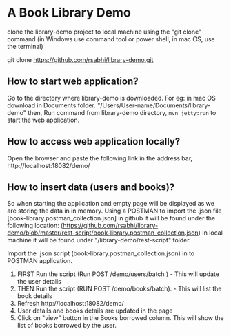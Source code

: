 # A Book Library Demo   

clone the library-demo project to local machine using the "git clone" command (in Windows use command tool or power shell, in mac OS, use the terminal)

git clone https://github.com/rsabhi/library-demo.git

## How to start web application?
Go to the directory where library-demo is downloaded. For eg: in mac OS download in Documents folder.
"/Users/User-name/Documents/library-demo"
then, 
Run command from library-demo directory, ```mvn jetty:run``` to start the web application.

## How to access web application locally?
Open the browser and paste the following link in the address bar, http://localhost:18082/demo/

## How to insert data (users and books)?
So when starting the application and empty page will be displayed as we are storing the data in in memory. 
Using a POSTMAN to import the .json file [book-library.postman_collection.json]
in github it will be found under the following location:
(https://github.com/rsabhi/library-demo/blob/master/rest-script/book-library.postman_collection.json) 
In local machine it will be found under "/library-demo/⁨rest-script"⁩ folder.

Import the .json script (book-library.postman_collection.json) in to POSTMAN application. 

1. FIRST Run the script (Run POST /demo/users/batch ) - This will update the user details 
2. THEN Run the script (RUN POST /demo/books/batch). - This will list the book details 
3. Refresh http://localhost:18082/demo/
4. User details and books details are updated in the page
5. Click on "view" button in the Books borrowed column. This will show the list of books borrowed by the user.




